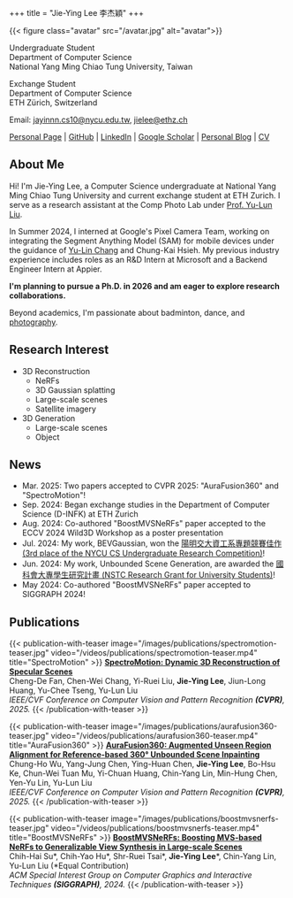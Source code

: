 +++
title = "Jie-Ying Lee 李杰穎"
+++

{{< figure class="avatar" src="/avatar.jpg" alt="avatar">}}

Undergraduate Student  
Department of Computer Science  
National Yang Ming Chiao Tung University, Taiwan

Exchange Student  
Department of Computer Science  
ETH Zürich, Switzerland

Email: [jayinnn.cs10@nycu.edu.tw](mailto:jayinnn.cs10@nycu.edu.tw), [jielee@ethz.ch](mailto:jielee@ethz.ch)

[Personal Page](https://jayinnn.dev) | [GitHub](http://github.com/jayin92) | [LinkedIn](https://www.linkedin.com/in/jayinnn/) | [Google Scholar](https://scholar.google.com/citations?view_op=list_works&hl=zh-TW&user=mKB6voEAAAAJ) | [Personal Blog](https://blog.jayinnn.dev/) | [CV](https://raw.githubusercontent.com/jayin92/CV/main/cv.pdf)



## About Me

Hi! I'm Jie-Ying Lee, a Computer Science undergraduate at National Yang Ming Chiao Tung University and current exchange student at ETH Zurich. I serve as a research assistant at the Comp Photo Lab under [Prof. Yu-Lun Liu](https://yulunalexliu.github.io/).

In Summer 2024, I interned at Google's Pixel Camera Team, working on integrating the Segment Anything Model (SAM) for mobile devices under the guidance of [Yu-Lin Chang](https://scholar.google.com/citations?user=0O9rukQAAAAJ&hl=en) and Chung-Kai Hsieh. My previous industry experience includes roles as an R&D Intern at Microsoft and a Backend Engineer Intern at Appier.

**I'm planning to pursue a Ph.D. in 2026 and am eager to explore research collaborations.**

Beyond academics, I'm passionate about badminton, dance, and [photography](https://www.instagram.com/photograbear_/).

## Research Interest

- 3D Reconstruction
  - NeRFs
  - 3D Gaussian splatting
  - Large-scale scenes
  - Satellite imagery
- 3D Generation
  - Large-scale scenes
  - Object

## News

- Mar. 2025: Two papers accepted to CVPR 2025: "AuraFusion360" and "SpectroMotion"!
- Sep. 2024: Began exchange studies in the Department of Computer Science (D-INFK) at ETH Zurich
- Aug. 2024: Co-authored "BoostMVSNeRFs" paper accepted to the ECCV 2024 Wild3D Workshop as a poster presentation
- Jul. 2024: My work, BEVGaussian, won the [陽明交大資工系專題競賽佳作 (3rd place of the NYCU CS Undergraduate Research Competition)](https://www.cs.nycu.edu.tw/storage/materials/xeXTWKdsG4IkteKZGx3lxO6WdeZv4Qi0mgaomFJr.pdf)!
- Jun. 2024: My work, Unbounded Scene Generation, are awarded the [國科會大專學生研究計畫 (NSTC Research Grant for University Students)](https://www.nstc.gov.tw/folksonomy/list/2af9ad9a-1f47-450d-b5a1-2cb43de8290c?l=ch)!
- May 2024: Co-authored "BoostMVSNeRFs" paper accepted to SIGGRAPH 2024!  

## Publications

{{< publication-with-teaser image="/images/publications/spectromotion-teaser.jpg" video="/videos/publications/spectromotion-teaser.mp4" title="SpectroMotion" >}}
[**SpectroMotion: Dynamic 3D Reconstruction of Specular Scenes**](https://cdfan0627.github.io/spectromotion/)  
Cheng-De Fan, Chen-Wei Chang, Yi-Ruei Liu, **Jie-Ying Lee**, Jiun-Long Huang, Yu-Chee Tseng, Yu-Lun Liu  
*IEEE/CVF Conference on Computer Vision and Pattern Recognition **(CVPR)**, 2025.*
{{< /publication-with-teaser >}}

{{< publication-with-teaser image="/images/publications/aurafusion360-teaser.jpg" video="/videos/publications/aurafusion360-teaser.mp4" title="AuraFusion360" >}}
[**AuraFusion360: Augmented Unseen Region Alignment for Reference-based 360° Unbounded Scene Inpainting**](https://kkennethwu.github.io/aurafusion360/)  
Chung-Ho Wu, Yang-Jung Chen, Ying-Huan Chen, **Jie-Ying Lee**, Bo-Hsu Ke, Chun-Wei Tuan Mu, Yi-Chuan Huang, Chin-Yang Lin, Min-Hung Chen, Yen-Yu Lin, Yu-Lun Liu  
*IEEE/CVF Conference on Computer Vision and Pattern Recognition **(CVPR)**, 2025.*
{{< /publication-with-teaser >}}

{{< publication-with-teaser image="/images/publications/boostmvsnerfs-teaser.jpg" video="/videos/publications/boostmvsnerfs-teaser.mp4" title="BoostMVSNeRFs" >}}
[**BoostMVSNeRFs: Boosting MVS-based NeRFs to Generalizable View Synthesis in Large-scale Scenes**](https://su-terry.github.io/BoostMVSNeRFs/)  
Chih-Hai Su*, Chih-Yao Hu*, Shr-Ruei Tsai*, **Jie-Ying Lee***, Chin-Yang Lin, Yu-Lun Liu (*Equal Contribution)  
*ACM Special Interest Group on Computer Graphics and Interactive Techniques **(SIGGRAPH)**, 2024.*
{{< /publication-with-teaser >}}
